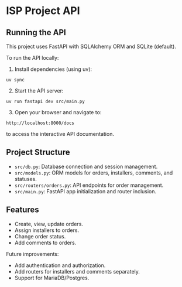 # ISP Project API

## Running the API

This project uses FastAPI with SQLAlchemy ORM and SQLite (default).

To run the API locally:

1. Install dependencies (using uv):
```
uv sync
```

2. Start the API server:
```
uv run fastapi dev src/main.py
```

3. Open your browser and navigate to:
```
http://localhost:8000/docs
```
to access the interactive API documentation.

## Project Structure

- `src/db.py`: Database connection and session management.
- `src/models.py`: ORM models for orders, installers, comments, and statuses.
- `src/routers/orders.py`: API endpoints for order management.
- `src/main.py`: FastAPI app initialization and router inclusion.

## Features

- Create, view, update orders.
- Assign installers to orders.
- Change order status.
- Add comments to orders.

Future improvements:
- Add authentication and authorization.
- Add routers for installers and comments separately.
- Support for MariaDB/Postgres.
